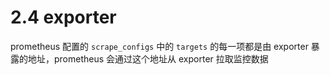 # 2.4 exporter

prometheus 配置的 `scrape_configs` 中的 `targets` 的每一项都是由 exporter 暴露的地址，prometheus 会通过这个地址从 exporter 拉取监控数据

